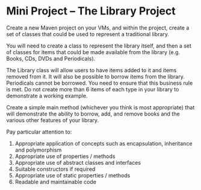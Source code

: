 # Mini Project – The Library Project

Create a new Maven project on your VMs, and within the project, create a set of classes 
that could be used to represent a traditional library.

You will need to create a class to represent the library itself, and then a set of classes for 
items that could be made available from the library (e.g. Books, CDs, DVDs and 
Periodicals).

The Library class will allow users to have items added to it and items removed from it. It 
will also be possible to borrow items from the library.
Periodicals cannot be borrowed. You need to ensure that this business rule is met.
Do not create more than 6 items of each type in your library to demonstrate a working 
example.

Create a simple main method (whichever you think is most appropriate) that will 
demonstrate the ability to borrow, add, and remove books and the various other 
features of your library.

Pay particular attention to:
1. Appropriate application of concepts such as encapsulation, inheritance and 
polymorphism
2. Appropriate use of properties / methods
3. Appropriate use of abstract classes and interfaces
4. Suitable constructors if required
5. Appropriate use of static properties / methods
6. Readable and maintainable code
